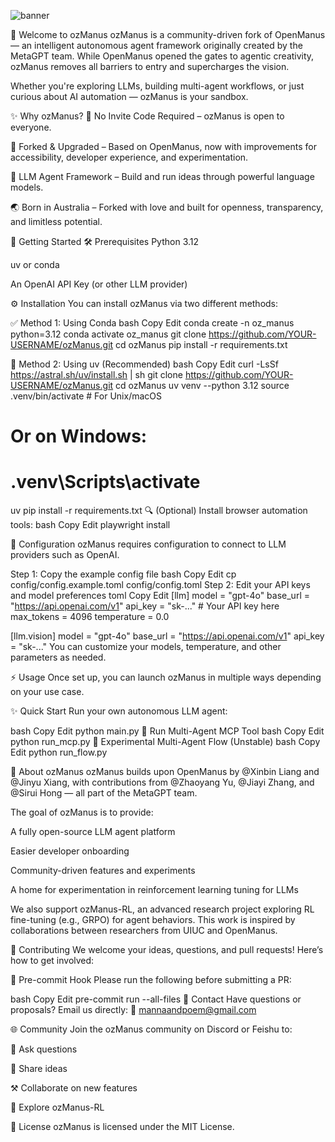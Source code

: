 ![banner](https://github.com/user-attachments/assets/9ebbbfa2-3ee8-4e87-a32e-ae441bf339ac)



👋 Welcome to ozManus
ozManus is a community-driven fork of OpenManus — an intelligent autonomous agent framework originally created by the MetaGPT team. While OpenManus opened the gates to agentic creativity, ozManus removes all barriers to entry and supercharges the vision.

Whether you're exploring LLMs, building multi-agent workflows, or just curious about AI automation — ozManus is your sandbox.

✨ Why ozManus?
🚪 No Invite Code Required – ozManus is open to everyone.

🔄 Forked & Upgraded – Based on OpenManus, now with improvements for accessibility, developer experience, and experimentation.

🧠 LLM Agent Framework – Build and run ideas through powerful language models.

🌏 Born in Australia – Forked with love and built for openness, transparency, and limitless potential.

🚀 Getting Started
🛠 Prerequisites
Python 3.12

uv or conda

An OpenAI API Key (or other LLM provider)

⚙️ Installation
You can install ozManus via two different methods:

✅ Method 1: Using Conda
bash
Copy
Edit
conda create -n oz_manus python=3.12
conda activate oz_manus
git clone https://github.com/YOUR-USERNAME/ozManus.git
cd ozManus
pip install -r requirements.txt

🚀 Method 2: Using uv (Recommended)
bash
Copy
Edit
curl -LsSf https://astral.sh/uv/install.sh | sh
git clone https://github.com/YOUR-USERNAME/ozManus.git
cd ozManus
uv venv --python 3.12
source .venv/bin/activate  # For Unix/macOS
# Or on Windows:
# .venv\Scripts\activate
uv pip install -r requirements.txt
🔍 (Optional) Install browser automation tools:
bash
Copy
Edit
playwright install

🧩 Configuration
ozManus requires configuration to connect to LLM providers such as OpenAI.

Step 1: Copy the example config file
bash
Copy
Edit
cp config/config.example.toml config/config.toml
Step 2: Edit your API keys and model preferences
toml
Copy
Edit
[llm]
model = "gpt-4o"
base_url = "https://api.openai.com/v1"
api_key = "sk-..."  # Your API key here
max_tokens = 4096
temperature = 0.0

[llm.vision]
model = "gpt-4o"
base_url = "https://api.openai.com/v1"
api_key = "sk-..."
You can customize your models, temperature, and other parameters as needed.

⚡ Usage
Once set up, you can launch ozManus in multiple ways depending on your use case.

✨ Quick Start
Run your own autonomous LLM agent:

bash
Copy
Edit
python main.py
🧠 Run Multi-Agent MCP Tool
bash
Copy
Edit
python run_mcp.py
🧪 Experimental Multi-Agent Flow (Unstable)
bash
Copy
Edit
python run_flow.py

🧠 About ozManus
ozManus builds upon OpenManus by @Xinbin Liang and @Jinyu Xiang, with contributions from @Zhaoyang Yu, @Jiayi Zhang, and @Sirui Hong — all part of the MetaGPT team.

The goal of ozManus is to provide:

A fully open-source LLM agent platform

Easier developer onboarding

Community-driven features and experiments

A home for experimentation in reinforcement learning tuning for LLMs

We also support ozManus-RL, an advanced research project exploring RL fine-tuning (e.g., GRPO) for agent behaviors. This work is inspired by collaborations between researchers from UIUC and OpenManus.

🤝 Contributing
We welcome your ideas, questions, and pull requests! Here’s how to get involved:

🧰 Pre-commit Hook
Please run the following before submitting a PR:

bash
Copy
Edit
pre-commit run --all-files
📮 Contact
Have questions or proposals? Email us directly:
📧 mannaandpoem@gmail.com

🌐 Community
Join the ozManus community on Discord or Feishu to:

💬 Ask questions

🧠 Share ideas

⚒️ Collaborate on new features

🧪 Explore ozManus-RL

📜 License
ozManus is licensed under the MIT License.

